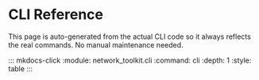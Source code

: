 # CLI Reference

This page is auto-generated from the actual CLI code so it always reflects the real commands. No manual maintenance needed.

::: mkdocs-click
    :module: network_toolkit.cli
    :command: cli
    :depth: 1
    :style: table
:::
